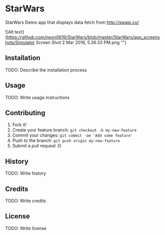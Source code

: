 # StarWars

StarWars Demo app that displays data fetch from http://swapi.co/


![Alt text](https://github.com/neon0619/StarWars/blob/master/StarWars/app_screenshots/Simulator Screen Shot 2 Mar 2016, 5.36.33 PM.png "")

## Installation
TODO: Describe the installation process
## Usage
TODO: Write usage instructions
## Contributing
1. Fork it!
2. Create your feature branch: `git checkout -b my-new-feature`
3. Commit your changes: `git commit -am 'Add some feature'`
4. Push to the branch: `git push origin my-new-feature`
5. Submit a pull request :D
## History
TODO: Write history
## Credits
TODO: Write credits
## License
TODO: Write license

